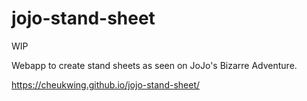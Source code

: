 # jojo-stand-sheet
WIP

Webapp to create stand sheets as seen on JoJo's Bizarre Adventure.

https://cheukwing.github.io/jojo-stand-sheet/
